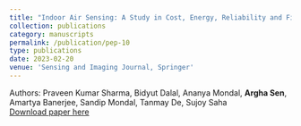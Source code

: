```yaml
---
title: "Indoor Air Sensing: A Study in Cost, Energy, Reliability and Fidelity in Sensing"
collection: publications
category: manuscripts
permalink: /publication/pep-10
type: publications
date: 2023-02-20
venue: 'Sensing and Imaging Journal, Springer'
---
```


Authors: Praveen Kumar Sharma, Bidyut Dalal, Ananya Mondal, <b>Argha Sen</b>, Amartya Banerjee, Sandip Mondal, Tanmay De, Sujoy Saha <br>
[Download paper here](/files/s11220-023-00412-x.pdf)

